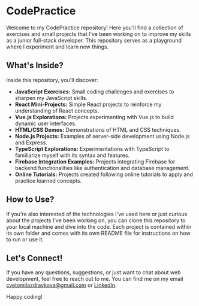 # CodePractice

Welcome to my CodePractice repository! Here you'll find a collection of exercises and small projects that I've been working on to improve my skills as a junior full-stack developer. This repository serves as a playground where I experiment and learn new things.

## What's Inside?

Inside this repository, you'll discover:

- **JavaScript Exercises:** Small coding challenges and exercises to sharpen my JavaScript skills.
- **React Mini-Projects:** Simple React projects to reinforce my understanding of React concepts.
- **Vue.js Explorations:** Projects experimenting with Vue.js to build dynamic user interfaces.
- **HTML/CSS Demos:** Demonstrations of HTML and CSS techniques.
- **Node.js Projects:** Examples of server-side development using Node.js and Express.
- **TypeScript Explorations:** Experimentations with TypeScript to familiarize myself with its syntax and features.
- **Firebase Integration Examples:** Projects integrating Firebase for backend functionalities like authentication and database management.
- **Online Tutorials:** Projects created following online tutorials to apply and practice learned concepts.

## How to Use?

If you're also interested of the technologies I've used here or just curious about the projects I've been working on, you can clone this repository to your local machine and dive into the code. Each project is contained within its own folder and comes with its own README file for instructions on how to run or use it.

## Let's Connect!

If you have any questions, suggestions, or just want to chat about web development, feel free to reach out to me. You can find me on my email cvetomilazdravkova@gmail.com or [LinkedIn](https://www.linkedin.com/in/tsvetomila-stoilkova-8a092b167/).

Happy coding!

